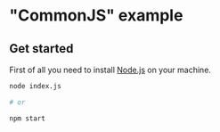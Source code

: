 # "CommonJS" example

## Get started

First of all you need to install [Node.js](https://nodejs.org/en) on your machine.

```sh
node index.js

# or

npm start
```